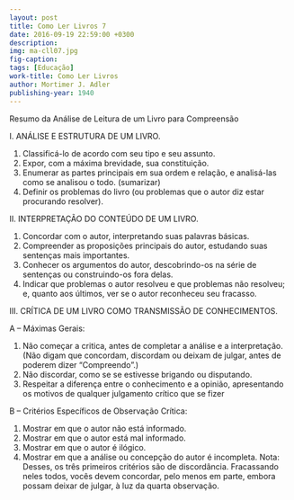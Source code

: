 ```yaml
---
layout: post
title: Como Ler Livros 7 
date: 2016-09-19 22:59:00 +0300
description: 
img: ma-cll07.jpg
fig-caption: 
tags: [Educação]
work-title: Como Ler Livros
author: Mortimer J. Adler
publishing-year: 1940
---
```


Resumo da Análise de Leitura de um Livro para Compreensão

I. ANÁLISE E ESTRUTURA DE UM LIVRO. 

1. Classificá-lo de acordo com seu tipo e seu assunto. 
2. Expor, com a máxima brevidade, sua constituição. 
3. Enumerar as partes principais em sua ordem e relação, e analisá-las como se analisou o todo. (sumarizar)
4. Definir os problemas do livro (ou problemas que o autor diz estar procurando resolver). 

II. INTERPRETAÇÃO DO CONTEÚDO DE UM LIVRO. 

1. Concordar com o autor, interpretando suas palavras básicas. 
2. Compreender as proposições principais do autor, estudando suas sentenças mais importantes. 
3. Conhecer os argumentos do autor, descobrindo-os na série de sentenças ou construindo-os fora delas. 
4. Indicar que problemas o autor resolveu e que problemas não resolveu; e, quanto aos últimos, ver se o autor reconheceu seu fracasso. 

III. CRÍTICA DE UM LIVRO COMO TRANSMISSÃO DE CONHECIMENTOS. 

A – Máximas Gerais: 
1. Não começar a critica, antes de completar a análise e a interpretação. (Não digam que concordam, discordam ou deixam de julgar, antes de poderem dizer “Compreendo”.) 
2. Não discordar, como se se estivesse brigando ou disputando. 
3. Respeitar a diferença entre o conhecimento e a opinião, apresentando os motivos de qualquer julgamento crítico que se fizer 

B – Critérios Específicos de Observação Crítica: 
1. Mostrar em que o autor não está informado. 
2. Mostrar em que o autor está mal informado. 
3. Mostrar em que o autor é ilógico. 
4. Mostrar em que a análise ou concepção do autor é incompleta. 
Nota: Desses, os três primeiros critérios são de discordância. Fracassando neles todos, vocês devem concordar, pelo menos em parte, embora possam deixar de julgar, à luz da quarta observação. 